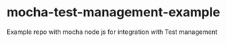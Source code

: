 # mocha-test-management-example
Example repo with mocha node js for integration with Test management
